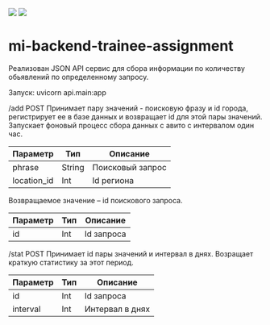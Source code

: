 <a href="https://codeclimate.com/github/roddy-g/mi-backend-trainee-assignment/maintainability"><img src="https://api.codeclimate.com/v1/badges/6f2481708c58d3261406/maintainability" /></a> <a href="https://codeclimate.com/github/roddy-g/mi-backend-trainee-assignment/test_coverage"><img src="https://api.codeclimate.com/v1/badges/6f2481708c58d3261406/test_coverage" /></a>
# mi-backend-trainee-assignment
Реализован JSON API cервис для сбора информации по количеству обьявлений по определенному запросу.

Запуск: uvicorn api.main:app

/add POST
Принимает пару значений - поисковую фразу и id города, регистрирует ее в базе данных и возвращает id для этой пары значений.
Запускает фоновый процесс сбора данных с авито с интервалом один час.

| Параметр  | Тип | Описание |
| ------------- | ------------- |------------- |
| phrase  | String  |Поисковый запрос  |
| location_id  | Int  |Id региона  |

Возвращаемое значение – id поискового запроса.

| Параметр  | Тип | Описание |
| ------------- | ------------- |------------- |
| id  | Int  |Id запроса |

/stat POST
Принимает id пары значений и интервал в днях. Возращает краткую статистику за этот период.

 Параметр  | Тип | Описание |
| ------------- | ------------- |------------- |
| id  | Int  |Id запроса |
| interval  | Int  |Интервал в днях |
